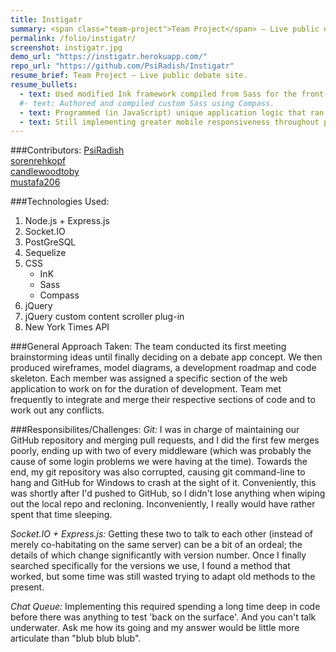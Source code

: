 ```yaml
---
title: Instigatr
summary: <span class="team-project">Team Project</span> – Live public debate app in Express.js using Socket.IO, allowing a user to spectate on debates, or choose a side and join the queue to be allowed to speak.
permalink: /folio/instigatr/
screenshot: instigatr.jpg
demo_url: "https://instigatr.herokuapp.com/"
repo_url: "https://github.com/PsiRadish/Instigatr"
resume_brief: Team Project – Live public debate site.
resume_bullets:
  - text: Used modified Ink framework compiled from Sass for the front-end, and Express.js for the back-end.
  #- text: Authored and compiled custom Sass using Compass.
  - text: Programmed (in JavaScript) unique application logic that ran on top of basic chat room functionality from Socket.IO.
  - text: Still implementing greater mobile responsiveness throughout project (work in progress).
---
```


###Contributors:
[PsiRadish](https://github.com/PsiRadish)  
[sorenrehkopf](https://github.com/sorenrehkopf)  
[candlewoodtoby](https://github.com/candlewoodtoby)  
[mustafa206](https://github.com/mustafa206)  

###Technologies Used:
  1. Node.js + Express.js
  2. Socket.IO
  3. PostGreSQL
  4. Sequelize
  5. CSS  
        + InK
        + Sass
        + Compass
  6. jQuery
  7. jQuery custom content scroller plug-in
  8. New York Times API
  
###General Approach Taken:
  The team conducted its first meeting brainstorming ideas until finally deciding on a debate app concept.
  We then produced wireframes, model diagrams, a development roadmap and code skeleton. Each member was assigned a
  specific section of the web application to work on for the duration of development. Team met frequently to integrate
  and merge their respective sections of code and to work out any conflicts.
  
###Responsibilites/Challenges:
*Git:* I was in charge of maintaining our GitHub repository and merging pull requests, and I did the first few merges poorly, ending up with two of every middleware
(which was probably the cause of some login problems we were having at the time). Towards the end, my git repository was also corrupted, causing git command-line to hang
and GitHub for Windows to crash at the sight of it. Conveniently, this was shortly after I'd pushed to GitHub, so I didn't lose anything when wiping out the local repo
and recloning. Inconveniently, I really would have rather spent that time sleeping.  

*Socket.IO + Express.js:* Getting these two to talk to each other (instead of merely co-habitating on the same server) can be a bit of an ordeal; the details of which
change significantly with version number. Once I finally searched specifically for the versions we use, I found a method that worked, but some time was still wasted
trying to adapt old methods to the present.  

*Chat Queue:* Implementing this required spending a long time deep in code before there was anything to test 'back on the surface'. And you can't talk underwater. Ask
me how its going and my answer would be little more articulate than "blub blub blub".
